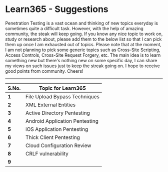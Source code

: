 # Learn365 - Suggestions

Penetration Testing is a vast ocean and thinking of new topics everyday is sometimes quite a difficult task. However, with the help of amazing community, the steak will keep going. If you know any nice topic to work on, study or research about, please add them to the below list so that I can pick them up once I am exhausted out of topics. Please note that at the moment, I am not planning to pick some generic topics such as Cross-Site Scripting, Access Controls, Cross-Site Request Forgery, etc. The main idea is to learn something new but there's nothing new on some specific day, I can share my views on such issues just to keep the streak going on. I hope to receive good points from community. Cheers!
___


S.No. | Topic for Learn365
--- | ---
**1** |  File Upload Bypass Techniques
**2** |  XML External Entities
**3** |  Active Directory Pentesting
**4** |  Android Application Pentesting
**5** |  iOS Application Pentesting
**6** |  Thick Client Pentesting
**7** |  Cloud Configuration Review
**8** |  CRLF vulnerability
**9** |  
